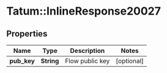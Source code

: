 # Tatum::InlineResponse20027

## Properties
Name | Type | Description | Notes
------------ | ------------- | ------------- | -------------
**pub_key** | **String** | Flow public key | [optional] 

